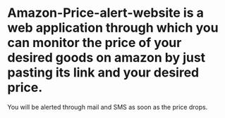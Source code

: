 # Amazon-Price-alert-website is a web application through which you can monitor the price of your desired goods on amazon by just pasting its link and your desired price.
You will be alerted through mail and SMS as soon as the price drops.
